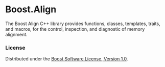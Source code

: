 # Boost.Align

The Boost Align C++ library provides functions, classes, templates, traits,
and macros, for the control, inspection, and diagnostic of memory alignment.

### License

Distributed under the
[Boost Software License, Version 1.0](http://www.boost.org/LICENSE_1_0.txt).
